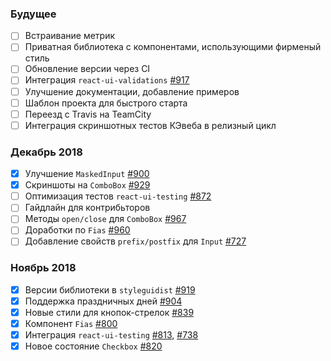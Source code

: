 ### Будущее

- [ ] Встраивание метрик
- [ ] Приватная библиотека с компонентами, использующими фирменый стиль
- [ ] Обновление версии через CI
- [ ] Интеграция `react-ui-validations` [#917](https://github.com/skbkontur/retail-ui/issues/917)
- [ ] Улучшение документации, добавление примеров
- [ ] Шаблон проекта для быстрого старта
- [ ] Переезд с Travis на TeamCity
- [ ] Интеграция скриншотных тестов КЭвеба в релизный цикл

### Декабрь 2018

- [x] Улучшение `MaskedInput` [#900](https://github.com/skbkontur/retail-ui/pull/900)
- [x] Скриншоты на `ComboBox` [#929](https://github.com/skbkontur/retail-ui/pull/929)
- [ ] Оптимизация тестов `react-ui-testing` [#872](https://github.com/skbkontur/retail-ui/issues/872)
- [ ] Гайдлайн для контрибьторов
- [ ] Методы `open/close` для `ComboBox` [#967](https://github.com/skbkontur/retail-ui/pull/967)
- [ ] Доработки по `Fias` [#960](https://github.com/skbkontur/retail-ui/pull/960)
- [ ] Добавление свойств `prefix/postfix` для `Input` [#727](https://github.com/skbkontur/retail-ui/issues/727)

### Ноябрь 2018

- [x] Версии библиотеки в `styleguidist` [#919](https://github.com/skbkontur/retail-ui/pull/919)
- [x] Поддержка праздничных дней [#904](https://github.com/skbkontur/retail-ui/pull/904)
- [x] Новые стили для кнопок-стрелок [#839](https://github.com/skbkontur/retail-ui/pull/839)
- [x] Компонент `Fias` [#800](https://github.com/skbkontur/retail-ui/pull/800)
- [x] Интеграция `react-ui-testing` [#813](https://github.com/skbkontur/retail-ui/pull/813), [#738](https://github.com/skbkontur/retail-ui/pull/738)
- [x] Новое состояние `Checkbox` [#820](https://github.com/skbkontur/retail-ui/pull/820)
